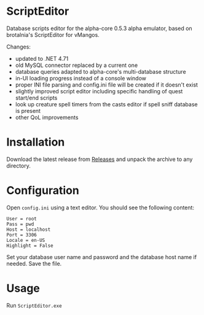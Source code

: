 # ScriptEditor
Database scripts editor for the alpha-core 0.5.3 alpha emulator, based on brotalnia's ScriptEditor for vMangos.

Changes:

- updated to .NET 4.71
- old MySQL connector replaced by a current one
- database queries adapted to alpha-core's multi-database structure
- in-UI loading progress instead of a console window
- proper INI file parsing and config.ini file will be created if it doesn't exist
- slightly improved script editor including specific handling of quest start/end scripts
- look up creature spell timers from the casts editor if spell sniff database is present
- other QoL improvements

# Installation

Download the latest release from [Releases](https://github.com/mindphluxnet/ScriptEditorAlphaCore/releases) and unpack the archive to any directory. 

# Configuration

Open ```config.ini``` using a text editor. You should see the following content:

```
User = root
Pass = pwd
Host = localhost
Port = 3306
Locale = en-US
Highlight = False
```

Set your database user name and password and the database host name if needed. Save the file.

# Usage

Run ```ScriptEditor.exe```
